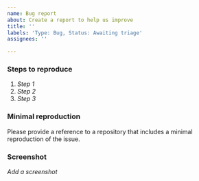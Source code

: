 ```yaml
---
name: Bug report
about: Create a report to help us improve
title: ''
labels: 'Type: Bug, Status: Awaiting triage'
assignees: ''

---
```


### Steps to reproduce
1. *Step 1*
2. *Step 2*
3. *Step 3*

### Minimal reproduction

Please provide a reference to a repository that includes a minimal reproduction of the issue.

### Screenshot
*Add a screenshot*
